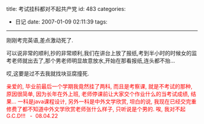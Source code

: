 title: 考试挂科都对不起共产党
id: 483
categories:
  - 日记
date: 2007-01-09 02:11:39
tags:
---

刚刚考完英语,差点激动死了.

可以说非常的顺利,抄的非常顺利,我们在讲台上放了报纸,考到半小时的时候女的监考老师就出去了,那个男老师明显故意放水,开始在那看报纸,连头都不抬...

哎,这要是过不去我就找块豆腐撞死.

<span style="color: #ff0000;">亲爱的, 毕业前最后一个学期我竟然挂了两科, 而且是考察课, 就是不考试的那种, 原因很简单, 因为长年在外上班, 老师停课前让大家交个作业什么的当考试成绩, 结果... 一科是java课程设计, 另外一科是中外文学欣赏, 坦白的说, 我现在已经交完重修费了都不知道中外文学欣赏老师张什么样子, 只听说是个男的. 唉, 我对不起G.C.D!!!   -  08.04.22</span>